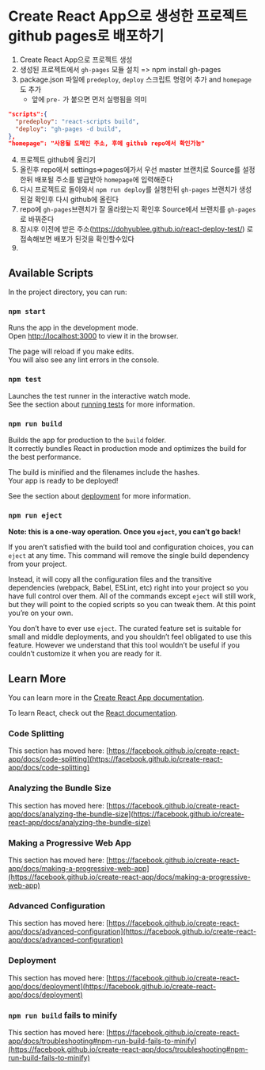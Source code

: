 # Create React App으로 생성한 프로젝트 github pages로 배포하기

1. Create React App으로 프로젝트 생성
2. 생성된 프로젝트에서 `gh-pages` 모듈 설치 => npm install gh-pages
3. package.json 파일에 `predeploy`, `deploy` 스크립트 명령어 추가 and `homepage`도 추가
   - 앞에 `pre-` 가 붙으면 먼저 실행됨을 의미
```json
"scripts":{ 
  "predeploy": "react-scripts build", 
  "deploy": "gh-pages -d build", 
},
"homepage": "사용될 도메인 주소, 후에 github repo에서 확인가능"
```
4. 프로젝트 github에 올리기
5. 올린후 repo에서 settings=>pages에가서 우선 master 브랜치로 Source를 설정한뒤 배포될 주소를 발급받아 `homepage`에 입력해준다
6. 다시 프로젝트로 돌아와서 `npm run deploy`를 실행한뒤  `gh-pages` 브랜치가 생성된걸 확인후 다시 github에 올린다
7. repo에 `gh-pages`브랜치가 잘 올라왔는지 확인후 Source에서 브랜치를 `gh-pages`로 바꿔준다
8. 잠시후 이전에 받은 주소(https://dohyublee.github.io/react-deploy-test/) 로 접속해보면 배포가 된것을 확인할수있다
9. 

## Available Scripts

In the project directory, you can run:

### `npm start`

Runs the app in the development mode.\
Open [http://localhost:3000](http://localhost:3000) to view it in the browser.

The page will reload if you make edits.\
You will also see any lint errors in the console.

### `npm test`

Launches the test runner in the interactive watch mode.\
See the section about [running tests](https://facebook.github.io/create-react-app/docs/running-tests) for more information.

### `npm run build`

Builds the app for production to the `build` folder.\
It correctly bundles React in production mode and optimizes the build for the best performance.

The build is minified and the filenames include the hashes.\
Your app is ready to be deployed!

See the section about [deployment](https://facebook.github.io/create-react-app/docs/deployment) for more information.

### `npm run eject`

**Note: this is a one-way operation. Once you `eject`, you can’t go back!**

If you aren’t satisfied with the build tool and configuration choices, you can `eject` at any time. This command will remove the single build dependency from your project.

Instead, it will copy all the configuration files and the transitive dependencies (webpack, Babel, ESLint, etc) right into your project so you have full control over them. All of the commands except `eject` will still work, but they will point to the copied scripts so you can tweak them. At this point you’re on your own.

You don’t have to ever use `eject`. The curated feature set is suitable for small and middle deployments, and you shouldn’t feel obligated to use this feature. However we understand that this tool wouldn’t be useful if you couldn’t customize it when you are ready for it.

## Learn More

You can learn more in the [Create React App documentation](https://facebook.github.io/create-react-app/docs/getting-started).

To learn React, check out the [React documentation](https://reactjs.org/).

### Code Splitting

This section has moved here: [https://facebook.github.io/create-react-app/docs/code-splitting](https://facebook.github.io/create-react-app/docs/code-splitting)

### Analyzing the Bundle Size

This section has moved here: [https://facebook.github.io/create-react-app/docs/analyzing-the-bundle-size](https://facebook.github.io/create-react-app/docs/analyzing-the-bundle-size)

### Making a Progressive Web App

This section has moved here: [https://facebook.github.io/create-react-app/docs/making-a-progressive-web-app](https://facebook.github.io/create-react-app/docs/making-a-progressive-web-app)

### Advanced Configuration

This section has moved here: [https://facebook.github.io/create-react-app/docs/advanced-configuration](https://facebook.github.io/create-react-app/docs/advanced-configuration)

### Deployment

This section has moved here: [https://facebook.github.io/create-react-app/docs/deployment](https://facebook.github.io/create-react-app/docs/deployment)

### `npm run build` fails to minify

This section has moved here: [https://facebook.github.io/create-react-app/docs/troubleshooting#npm-run-build-fails-to-minify](https://facebook.github.io/create-react-app/docs/troubleshooting#npm-run-build-fails-to-minify)
